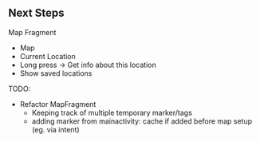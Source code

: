 Next Steps
----------

Map Fragment

* Map
* Current Location
* Long press -> Get info about this location
* Show saved locations


TODO:

* Refactor MapFragment
  * Keeping track of multiple temporary marker/tags
  * adding marker from mainactivity: cache if added before map setup (eg. via intent)